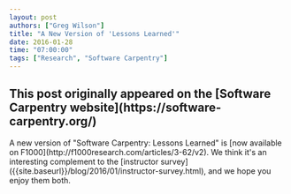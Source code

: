 ```yaml
---
layout: post
authors: ["Greg Wilson"]
title: "A New Version of 'Lessons Learned'"
date: 2016-01-28
time: "07:00:00"
tags: ["Research", "Software Carpentry"]
---
```


<h2>This post originally appeared on the [Software Carpentry website](https://software-carpentry.org/)</h2>
A new version of "Software Carpentry: Lessons Learned" is
[now available on F1000](http://f1000research.com/articles/3-62/v2).
We think it's an interesting complement to
the [instructor survey]({{site.baseurl}}/blog/2016/01/instructor-survey.html),
and we hope you enjoy them both.
